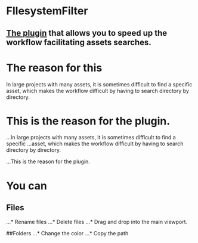 # FIlesystemFilter
## [The plugin](https://github.com/JstnJrg/FIlesystemFilter/tree/main) that allows you to speed up the workflow facilitating assets searches.

# The reason for this
In large projects with many assets, it is sometimes difficult to find a specific asset, which makes the workflow difficult by having to search directory by directory.


# This is the reason for the plugin.
...In large projects with many assets, it is sometimes difficult to find a specific ...asset, which makes the workflow difficult by having to search directory by directory.

...This is the reason for the plugin.

# You can

## Files
...* Rename files
...* Delete files
...* Drag and drop into the main viewport.

##Folders
...* Change the color
...* Copy the path


